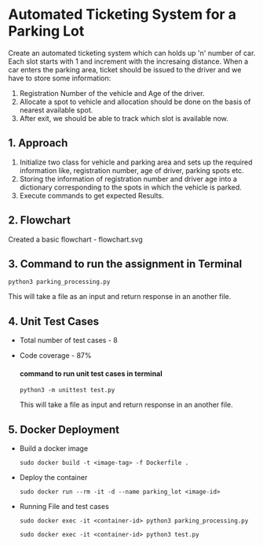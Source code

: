 # Automated Ticketing System for a Parking Lot
Create an automated ticketing system which can holds up 'n' number of car. Each slot starts with 1 and increment with the incresaing distance.
When a car enters the parking area, ticket should be issued to the driver and we have to store some information:
1) Registration Number of the vehicle and Age of the driver.
2) Allocate a spot to vehicle and allocation should be done on the basis of nearest available spot.
3) After exit, we should be able to track which slot is available now.

## 1. Approach 
1) Initialize two class for vehicle and parking area and sets up the required information like, registration number, age of driver, parking spots etc.
2) Storing the information of registration number and driver age into a dictionary corresponding to the spots in which the vehicle is parked.
3) Execute commands to get expected Results.

## 2. Flowchart
Created a basic flowchart - flowchart.svg

## 3. Command to run the assignment in Terminal
``` 
python3 parking_processing.py
```
This will take a file as an input and return response in an another file.
## 4.  Unit Test Cases

- Total number of test cases - 8
- Code coverage - 87%

   #### command to run unit test cases in terminal
    ``` 
    python3 -m unittest test.py
    ```
    This will take a file as input and return response in an another file.
    
## 5.  Docker Deployment
- Build a docker image
    ``` 
    sudo docker build -t <image-tag> -f Dockerfile .
    ```
- Deploy the container
    ``` 
    sudo docker run --rm -it -d --name parking_lot <image-id>
    ```
- Running File and test cases
    ``` 
    sudo docker exec -it <container-id> python3 parking_processing.py
    ```
    ``` 
    sudo docker exec -it <container-id> python3 test.py
    ```
